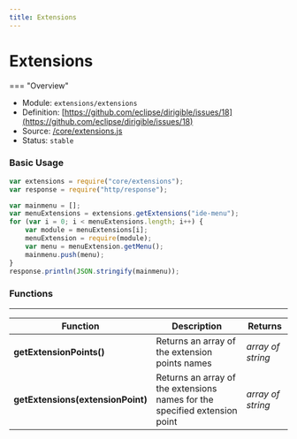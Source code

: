 ```yaml
---
title: Extensions
---
```


Extensions
===

=== "Overview"
- Module: `extensions/extensions`
- Definition: [https://github.com/eclipse/dirigible/issues/18](https://github.com/eclipse/dirigible/issues/18)
- Source: [/core/extensions.js](https://github.com/eclipse/dirigible/blob/master/components/api-extensions/src/main/resources/META-INF/dirigible/extensions/extensions.js)
- Status: `stable`

### Basic Usage

```javascript
var extensions = require("core/extensions");
var response = require("http/response");

var mainmenu = [];
var menuExtensions = extensions.getExtensions("ide-menu");
for (var i = 0; i < menuExtensions.length; i++) {
    var module = menuExtensions[i];
    menuExtension = require(module);
    var menu = menuExtension.getMenu();
    mainmenu.push(menu);
}
response.println(JSON.stringify(mainmenu));

```


### Functions

---

Function     | Description | Returns
------------ | ----------- | --------
**getExtensionPoints()** | Returns an array of the extension points names | *array of string*
**getExtensions(extensionPoint)**   | Returns an array of the extensions names for the specified extension point | *array of string*
